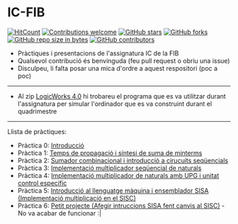 # IC-FIB
[![HitCount](https://hits.dwyl.com/miquelt9/IC-FIB.svg?style=flat-square&show=unique)](http://hits.dwyl.com/miquelt9/IC-FIB)
[![Contributions welcome](https://img.shields.io/badge/contributions-welcome-brightgreen.svg?style=flat&show=unique)](/CONTRIBUTING.md)
[![GitHub stars](https://img.shields.io/github/stars/miquelt9/IC-FIB.svg)](https://GitHub.com/miquelt9/IC-FIB/stargazers/)
[![GitHub forks](https://img.shields.io/github/forks/miquelt9/IC-FIB.svg)](https://GitHub.com/miquelt9/IC-FIB/network/)
[![GitHub repo size in bytes](https://img.shields.io/github/repo-size/miquelt9/IC-FIB.svg)](https://github.com/miquelt9/IC-FIB)
[![GitHub contributors](https://img.shields.io/github/contributors/miquelt9/IC-FIB.svg)](https://GitHub.com/miquelt9/IC-FIB/graphs/contributors/)

- Pràctiques i presentacions de l'assignatura IC de la FIB
- Qualsevol contribució és benvinguda (feu pull request o obriu una issue)
- Disculpeu, li falta posar una mica d'ordre a aquest respositori (poc a poc)
------------------------------------------------------------------------------
- Al zip [LogicWorks 4.0](/LogicWorks%204.0.zip) hi trobareu el programa que es va utilitzar durant l'assignatura per simular l'ordinador que es va construint durant el quadrimestre
------------------------------------------------------------------------------
Llista de pràctiques:
  - Pràctica 0: [Introducció](/Lab/Pr%C3%A0ctica%200)
  - Pràctica 1: [Temps de propagació i síntesi de suma de minterms](/Lab/Pr%C3%A0ctica%201)
  - Pràctica 2: [Sumador combinacional i introducció a cirucuits seqüencials](/Lab/Pr%C3%A0ctica%202)
  - Pràctica 3: [Implementació multiplicador seqüencial de naturals](/Lab/Pr%C3%A0ctica%203)
  - Pràctica 4: [Implementació multiplicador de naturals amb UPG i unitat control específic](/Lab/Pr%C3%A0ctica%204)
  - Pràctica 5: [Introducció al llenguatge màquina i ensemblador SISA (Implementació multiplicació en el SISC)](/Lab/Pr%C3%A0ctica%205)
  - Pràctica 6: [Petit projecte (Afegir intruccions SISA fent canvis al SISC)](/Lab/Pr%C3%A0ctica%206) - No va acabar de funcionar :|
